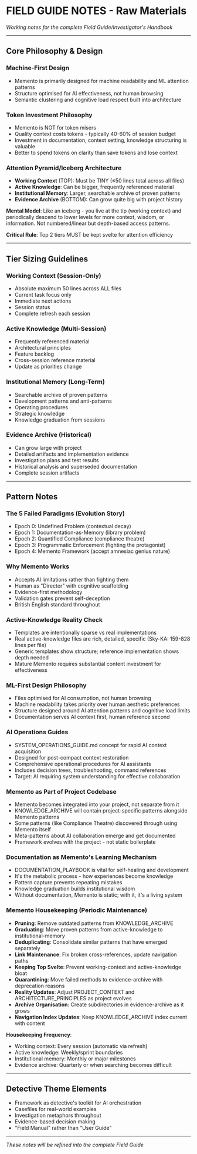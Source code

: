 # FIELD GUIDE NOTES - Raw Materials

*Working notes for the complete Field Guide/Investigator's Handbook*

---

## Core Philosophy & Design

### Machine-First Design
- Memento is primarily designed for machine readability and ML attention patterns
- Structure optimised for AI effectiveness, not human browsing
- Semantic clustering and cognitive load respect built into architecture

### Token Investment Philosophy  
- Memento is NOT for token misers
- Quality context costs tokens - typically 40-60% of session budget
- Investment in documentation, context setting, knowledge structuring is valuable
- Better to spend tokens on clarity than save tokens and lose context

### Attention Pyramid/Iceberg Architecture
- **Working Context** (TOP): Must be TINY (≤50 lines total across all files)
- **Active Knowledge**: Can be bigger, frequently referenced material  
- **Institutional Memory**: Larger, searchable archive of proven patterns
- **Evidence Archive** (BOTTOM): Can grow quite big with project history

**Mental Model**: Like an iceberg - you live at the tip (working context) and periodically descend to lower levels for more context, wisdom, or information. Not numbered/linear but depth-based access patterns.

**Critical Rule**: Top 2 tiers MUST be kept svelte for attention efficiency

---

## Tier Sizing Guidelines

### Working Context (Session-Only)
- Absolute maximum 50 lines across ALL files
- Current task focus only
- Immediate next actions
- Session status
- Complete refresh each session

### Active Knowledge (Multi-Session)
- Frequently referenced material
- Architectural principles
- Feature backlog
- Cross-session reference material
- Update as priorities change

### Institutional Memory (Long-Term)
- Searchable archive of proven patterns
- Development patterns and anti-patterns
- Operating procedures
- Strategic knowledge
- Knowledge graduation from sessions

### Evidence Archive (Historical)
- Can grow large with project
- Detailed artifacts and implementation evidence
- Investigation plans and test results
- Historical analysis and superseded documentation
- Complete session artifacts

---

## Pattern Notes

### The 5 Failed Paradigms (Evolution Story)
- Epoch 0: Undefined Problem (contextual decay)
- Epoch 1: Documentation-as-Memory (library problem)
- Epoch 2: Quantified Compliance (compliance theatre)  
- Epoch 3: Programmatic Enforcement (fighting the protagonist)
- Epoch 4: Memento Framework (accept amnesiac genius nature)

### Why Memento Works
- Accepts AI limitations rather than fighting them
- Human as "Director" with cognitive scaffolding
- Evidence-first methodology
- Validation gates prevent self-deception
- British English standard throughout

### Active-Knowledge Reality Check
- Templates are intentionally sparse vs real implementations
- Real active-knowledge files are rich, detailed, specific (Sky-KA: 159-828 lines per file)
- Generic templates show structure; reference implementation shows depth needed
- Mature Memento requires substantial content investment for effectiveness

### ML-First Design Philosophy
- Files optimised for AI consumption, not human browsing
- Machine readability takes priority over human aesthetic preferences
- Structure designed around AI attention patterns and cognitive load limits
- Documentation serves AI context first, human reference second

### AI Operations Guides
- SYSTEM_OPERATIONS_GUIDE.md concept for rapid AI context acquisition
- Designed for post-compact context restoration
- Comprehensive operational procedures for AI assistants
- Includes decision trees, troubleshooting, command references
- Target: AI requiring system understanding for effective collaboration

### Memento as Part of Project Codebase
- Memento becomes integrated into your project, not separate from it
- KNOWLEDGE_ARCHIVE will contain project-specific patterns alongside Memento patterns
- Some patterns (like Compliance Theatre) discovered through using Memento itself
- Meta-patterns about AI collaboration emerge and get documented
- Framework evolves with the project - not static boilerplate

### Documentation as Memento's Learning Mechanism
- DOCUMENTATION_PLAYBOOK is vital for self-healing and development
- It's the metabolic process - how experiences become knowledge
- Pattern capture prevents repeating mistakes
- Knowledge graduation builds institutional wisdom
- Without documentation, Memento is static; with it, it's a living system

### Memento Housekeeping (Periodic Maintenance)
- **Pruning**: Remove outdated patterns from KNOWLEDGE_ARCHIVE
- **Graduating**: Move proven patterns from active-knowledge to institutional-memory
- **Deduplicating**: Consolidate similar patterns that have emerged separately
- **Link Maintenance**: Fix broken cross-references, update navigation paths
- **Keeping Top Svelte**: Prevent working-context and active-knowledge bloat
- **Quarantining**: Move failed methods to evidence-archive with deprecation reasons
- **Reality Updates**: Adjust PROJECT_CONTEXT and ARCHITECTURE_PRINCIPLES as project evolves
- **Archive Organisation**: Create subdirectories in evidence-archive as it grows
- **Navigation Index Updates**: Keep KNOWLEDGE_ARCHIVE index current with content

**Housekeeping Frequency**: 
- Working context: Every session (automatic via refresh)
- Active knowledge: Weekly/sprint boundaries
- Institutional memory: Monthly or major milestones
- Evidence archive: Quarterly or when searching becomes difficult

---

## Detective Theme Elements
- Framework as detective's toolkit for AI orchestration
- Casefiles for real-world examples
- Investigation metaphors throughout
- Evidence-based decision making
- "Field Manual" rather than "User Guide"

---

*These notes will be refined into the complete Field Guide*